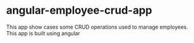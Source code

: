 # angular-employee-crud-app
 This app show cases some CRUD operations used to manage employees. This app is built using angular
